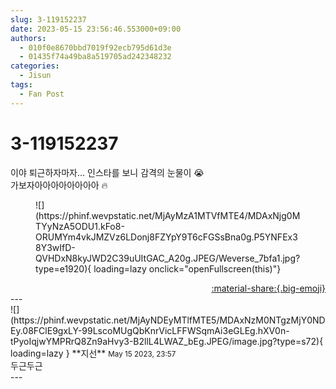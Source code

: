 ```yaml
---
slug: 3-119152237
date: 2023-05-15 23:56:46.553000+09:00
authors:
  - 010f0e8670bbd7019f92ecb795d61d3e
  - 01435f74a49ba8a519705ad242348232
categories:
  - Jisun
tags:
  - Fan Post
---
```


# 3-119152237

<div class="post-container" markdown="1">
<div class="content-container md-sidebar__scrollwrap" markdown="1">

이야 퇴근하자마자... 인스타를 보니 감격의 눈물이 😭 <br>가보자아아아아아아아아 🔥 
<figure markdown="1">
![](https://phinf.wevpstatic.net/MjAyMzA1MTVfMTE4/MDAxNjg0MTYyNzA5ODU1.kFo8-ORUMYm4vkJMZVz6LDonj8FZYpY9T6cFGSsBna0g.P5YNFEx38Y3wIfD-QVHDxN8kyJWD2C39uUItGAC_A20g.JPEG/Weverse_7bfa1.jpg?type=e1920){ loading=lazy onclick="openFullscreen(this)"}
</figure>


</div>
</div>

<div style="text-align: right;" markdown="1">
<a href="https://weverse.io/fromis9/fanpost/3-119152237" style="text-align: right;">:material-share:{.big-emoji}</a>
</div>
---

<div class="comments-container md-sidebar__scrollwrap" markdown="1">
<div class="comment" markdown="1">
<div class='id-container' markdown="1">
![](https://phinf.wevpstatic.net/MjAyNDEyMTlfMTE5/MDAxNzM0NTgzMjY0NDEy.08FClE9gxLY-99LscoMUgQbKnrVicLFFWSqmAi3eGLEg.hXV0n-tPyoIqjwYMPRrQ8Zn9aHvy3-B2llL4LWAZ_bEg.JPEG/image.jpg?type=s72){ loading=lazy }
**<span class="artist">지선</span>** <small>May 15 2023, 23:57</small><br>
</div>
<div class='comment-body' markdown="1">
두근두근
</div>
</div>
</div>
---
